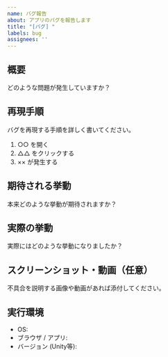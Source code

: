 ```yaml
---
name: バグ報告
about: アプリのバグを報告します
title: "[バグ] "
labels: bug
assignees: ''
---
```


## 概要
どのような問題が発生していますか？


## 再現手順
バグを再現する手順を詳しく書いてください。

1. ○○ を開く
2. △△ をクリックする
3. ×× が発生する


## 期待される挙動
本来どのような挙動が期待されますか？


## 実際の挙動
実際にはどのような挙動になりましたか？


## スクリーンショット・動画（任意）
不具合を説明する画像や動画があれば添付してください。


## 実行環境
- OS:
- ブラウザ / アプリ:
- バージョン (Unity等):
